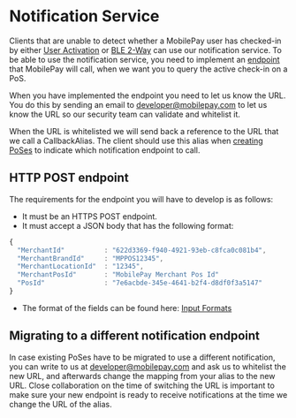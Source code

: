# <a name="NotificationService"></a> Notification Service

Clients that are unable to detect whether a MobilePay user has checked-in by either [User Activation](detecting_mobilePay#user_activation) or [BLE 2-Way](detecting_mobilePay#ble) can use our notification service. To be able to use the notification service, you need to implement an [endpoint](notification_service#NotificationEndpoint) that MobilePay will call, when we want you to query the active check-in on a PoS.

When you have implemented the endpoint you need to let us know the URL. You do this by sending an email to developer@mobilepay.com to let us know the URL so our security team can validate and whitelist it.

When the URL is whitelisted we will send back a reference to the URL that we call a CallbackAlias. The client should use this alias when [creating PoSes](pos_management#pos_creation) to indicate which notification endpoint to call.

## <a name="NotificationEndpoint"></a> HTTP POST endpoint
The requirements for the endpoint you will have to develop is as follows:

* It must be an HTTPS POST endpoint.
* It must accept a JSON body that has the following format:  

```javascript
{
  "MerchantId"          : "622d3369-f940-4921-93eb-c8fca0c081b4",
  "MerchantBrandId"     : "MPPOS12345",
  "MerchantLocationId"  : "12345",
  "MerchantPosId"       : "MobilePay Merchant Pos Id"
  "PosId"               : "7e6acbde-345e-4641-b2f4-d8df0f3a5147"
}
```
* The format of the fields can be found here: [Input Formats](validation)

## Migrating to a different notification endpoint

In case existing PoSes have to be migrated to use a different notification, you can write to us at developer@mobilepay.com and ask us to whitelist the new URL, and afterwards change the mapping from your alias to the new URL. Close collaboration on the time of switching the URL is important to make sure your new endpoint is ready to receive notifications at the time we change the URL of the alias.
